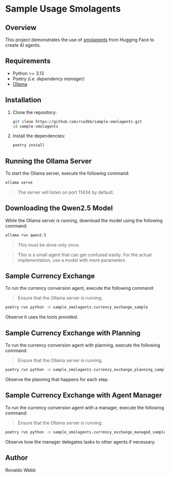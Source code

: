 # Sample Usage Smolagents

## Overview

This project demonstrates the use of [smolagents](https://huggingface.co/docs/smolagents/en/index) from Hugging Face to create AI agents.

## Requirements

- Python >= 3.13
- Poetry *(i.e. dependency manager)*
- [Ollama](https://github.com/ollama/ollama)

## Installation

1. Clone the repository:
    ```sh
    git clone https://github.com/rcw3bb/sample-smolagents.git
    cd sample-smolagents
    ```

2. Install the dependencies:
    ```sh
    poetry install
    ```

## Running the Ollama Server

To start the Ollama server, execute the following command:

```sh
ollama serve
```

> The server will listen on port 11434 by default.

## Downloading the Qwen2.5 Model

While the Ollama server is running, download the model using the following command:

```sh
ollama run qwen2.5
```

> This must be done only once.

> This is a small agent that can get confused easily. For the actual implementation, use a model with more parameters.

## Sample Currency Exchange

To run the currency conversion agent, execute the following command:

> Ensure that the Ollama server is running.

```sh
poetry run python -m sample_smolagents.currency_exchange_sample
```

Observe it uses the tools provided.

## Sample Currency Exchange with Planning

To run the currency conversion agent with planning, execute the following command:

> Ensure that the Ollama server is running.

```sh
poetry run python -m sample_smolagents.currency_exchange_planning_sample.py
```

Observe the planning that happens for each step.

## Sample Currency Exchange with Agent Manager

To run the currency conversion agent with a manager, execute the following command:

> Ensure that the Ollama server is running.

```sh
poetry run python -m sample_smolagents.currency_exchange_managed_sample.py
```

Observe how the manager delegates tasks to other agents if necessary.

## Author

Ronaldo Webb